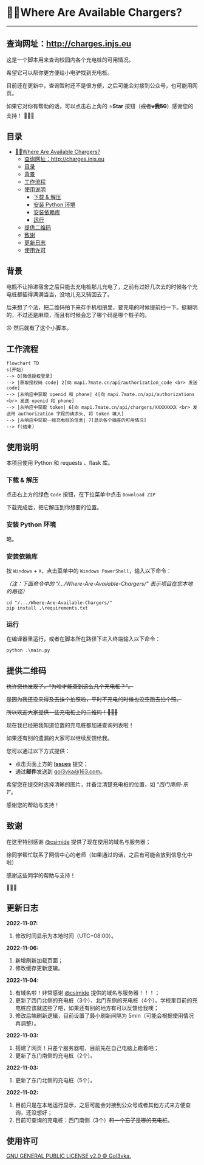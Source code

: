 # :electric_plug::rage:Where Are Available Chargers?

---

## 查询网址：<http://charges.injs.eu>

这是一个脚本用来查询校园内各个充电桩的可用情况。

希望它可以帮你更方便给小电驴找到充电桩。

目前还在更新中，查询暂时还不是很方便，之后可能会对接到公众号，也可能用网页。

如果它对你有帮助的话，可以点击右上角的 :star:**Star** 按钮（~~或者**v我50**~~）感谢您的支持！ :tada::tada::tada:

## 目录

- [:electric_plug::rage:Where Are Available Chargers?](#electric_plugragewhere-are-available-chargers)
  - [查询网址：<http://charges.injs.eu>](#查询网址httpchargesinjseu)
  - [目录](#目录)
  - [背景](#背景)
  - [工作流程](#工作流程)
  - [使用说明](#使用说明)
    - [下载 & 解压](#下载--解压)
    - [安装 Python 环境](#安装-python-环境)
    - [安装依赖库](#安装依赖库)
    - [运行](#运行)
  - [提供二维码](#提供二维码)
  - [致谢](#致谢)
  - [更新日志](#更新日志)
  - [使用许可](#使用许可)

## 背景

电瓶不让拎进宿舍之后只能去充电桩那儿充电了，之前有过好几次去的时候各个充电桩都插得满满当当，没地儿充又骑回去了。

后来想了个法，把二维码拍下来存手机相册里，要充电的时候提前扫一下。挺聪明的，不过还是麻烦，而且有时候会忘了哪个码是哪个桩子的。

:rage: 然后就有了这个小脚本。

## 工作流程

```mermaid
flowchart TD
s(开始)
--> 0[微信授权登录]
--> |获取授权码 code| 2[向 mapi.7mate.cn/api/authorization_code <br> 发送 code]
--> |从响应中获取 openid 和 phone| 4[向 mapi.7mate.cn/api/authorizations <br> 发送 openid 和 phone]
--> |从响应中获取 token| 6[向 mapi.7mate.cn/api/chargers/XXXXXXXX <br> 发送带 authorization 字段的请求头, 将 token 填入]
--> |从响应中获取一组充电桩的信息| 7[显示各个插座的可用情况]
--> f(结束)
```

## 使用说明

本项目使用 Python 和 requests 、flask 库。

### 下载 & 解压

点击右上方的绿色 ```Code``` 按钮，在下拉菜单中点击 ```Download ZIP```

下载完成后，把它解压到你想要的位置。

### 安装 Python 环境

略。

### 安装依赖库

按 ```Windows``` + ```X```，点击菜单中的 ```Windows PowerShell```，输入以下命令：

*（注：下面命令中的 “/.../Where-Are-Available-Chargers/” 表示项目在您本地的路径）*

```shell
cd "/.../Where-Are-Available-Chargers/"
pip install .\requirements.txt
```

### 运行

在编译器里运行，或者在脚本所在路径下进入终端输入以下命令：

```shell
python .\main.py
```

## 提供二维码

~~也许您也发现了，“为啥才能查到这么几个充电桩？”。~~

~~是因为我还没来得及去挨个拍照啦，平时不充电的时候也没空跑去拍个照。~~

~~所以欢迎大家提供一些充电桩上的二维码！:tada::tada::tada:~~

现在我已经把我知道位置的充电桩都加进查询列表啦！

如果还有别的遗漏的大家可以继续反馈给我。

您可以通过以下方式提供：

- 点击页面上方的 [**Issues**](https://github.com/Golevka2001/Where-Are-Available-Chargers/issues) 提交；
- 通过**邮件**发送到 gol3vka@163.com。

希望您在提交时选择清晰的图片，并备注清楚充电桩的位置，如 “*西门南侧-东1*”。

感谢您的帮助与支持！

## 致谢

在这里特别感谢 [@csimide](https://github.com/csimide) 提供了现在使用的域名与服务器；

徐同学帮忙联系了网信中心的老师（如果通过的话，之后有可能会放到信息化中啦）

感谢这些同学的帮助与支持！

:rose::rose::rose:

## 更新日志

**2022-11-07:**

1. 修改时间显示为本地时间（UTC+08:00）。

**2022-11-06:**

1. 新增刷新加载页面；
2. 修改缓存更新逻辑。

**2022-11-04:**

1. 有域名啦！非常感谢 [@csimide](https://github.com/csimide) 提供的域名与服务器！！！；
2. 更新了西门北侧的充电桩（3个）、北门东侧的充电桩（4个）。学校里目前的充电桩应该就这些了吧，如果还有别的地方有可以反馈给我噢；
3. 修改后端刷新逻辑，目前设置了最小刷新间隔为 5min（可能会根据使用情况再调整）。

**2022-11-03:**

1. 搭建了网页！只差个服务器啦，目前先在自己电脑上跑着吧；
2. 更新了东门南侧的充电桩（2个）。

**2022-11-03:**

1. 更新了东门北侧的充电桩（5个）。

**2022-11-02:**

1. 目前只是在本地运行显示，之后可能会对接到公众号或者其他方式来方便查询，还没想好；
2. 目前可查询的充电桩：西门南侧（3个）~~和一个忘了是哪的充电桩~~。

## 使用许可

[GNU GENERAL PUBLIC LICENSE v2.0 © Gol3vka.](./LICENSE)
